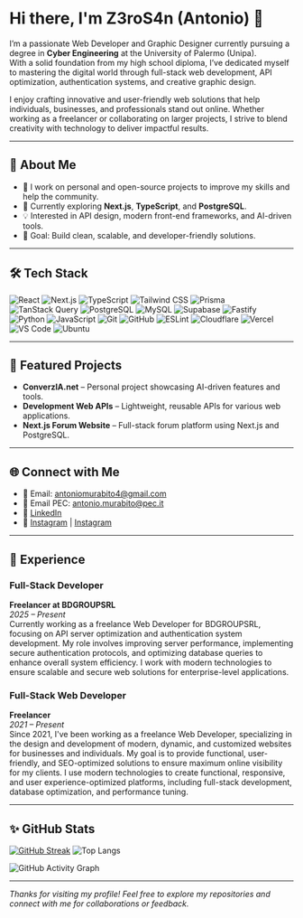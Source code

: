 # Hi there, I'm Z3roS4n (Antonio) 👋

I’m a passionate Web Developer and Graphic Designer currently pursuing a degree in **Cyber Engineering** at the University of Palermo (Unipa).  
With a solid foundation from my high school diploma, I’ve dedicated myself to mastering the digital world through full-stack web development, API optimization, authentication systems, and creative graphic design.

I enjoy crafting innovative and user-friendly web solutions that help individuals, businesses, and professionals stand out online. Whether working as a freelancer or collaborating on larger projects, I strive to blend creativity with technology to deliver impactful results.


---

## 🚀 About Me

- 🔭 I work on personal and open-source projects to improve my skills and help the community.  
- 🌱 Currently exploring **Next.js**, **TypeScript**, and **PostgreSQL**.  
- 💡 Interested in API design, modern front-end frameworks, and AI-driven tools.  
- 🎯 Goal: Build clean, scalable, and developer-friendly solutions.

---

## 🛠 Tech Stack

![React](https://img.shields.io/badge/-React-61DAFB?style=flat-square&logo=react&logoColor=white)
![Next.js](https://img.shields.io/badge/-Next.js-000000?style=flat-square&logo=nextdotjs&logoColor=white)
![TypeScript](https://img.shields.io/badge/-TypeScript-3178C6?style=flat-square&logo=typescript&logoColor=white)
![Tailwind CSS](https://img.shields.io/badge/-Tailwind%20CSS-06B6D4?style=flat-square&logo=tailwindcss&logoColor=white)
![Prisma](https://img.shields.io/badge/-Prisma-2D3748?style=flat-square&logo=prisma&logoColor=white)
![TanStack Query](https://img.shields.io/badge/-TanStack%20Query-FF4154?style=flat-square&logo=tanstack&logoColor=white)
![PostgreSQL](https://img.shields.io/badge/-PostgreSQL-336791?style=flat-square&logo=postgresql&logoColor=white)
![MySQL](https://img.shields.io/badge/-MySQL-4479A1?style=flat-square&logo=mysql&logoColor=white)
![Supabase](https://img.shields.io/badge/-Supabase-3ECF8E?style=flat-square&logo=supabase&logoColor=white)
![Fastify](https://img.shields.io/badge/-Fastify-000000?style=flat-square&logo=fastify&logoColor=white)
![Python](https://img.shields.io/badge/-Python-3776AB?style=flat-square&logo=python&logoColor=white)
![JavaScript](https://img.shields.io/badge/-JavaScript-F7DF1E?style=flat-square&logo=javascript&logoColor=black)
![Git](https://img.shields.io/badge/-Git-F05032?style=flat-square&logo=git&logoColor=white)
![GitHub](https://img.shields.io/badge/-GitHub-181717?style=flat-square&logo=github&logoColor=white)
![ESLint](https://img.shields.io/badge/-ESLint-4B32C3?style=flat-square&logo=eslint&logoColor=white)
![Cloudflare](https://img.shields.io/badge/-Cloudflare-F38020?style=flat-square&logo=cloudflare&logoColor=white)
![Vercel](https://img.shields.io/badge/-Vercel-000000?style=flat-square&logo=vercel&logoColor=white)
![VS Code](https://img.shields.io/badge/-VS%20Code-007ACC?style=flat-square&logo=visualstudiocode&logoColor=white)
![Ubuntu](https://img.shields.io/badge/-Ubuntu-E95420?style=flat-square&logo=ubuntu&logoColor=white)

---

## 📌 Featured Projects

- **ConverzIA.net** – Personal project showcasing AI-driven features and tools.  
- **Development Web APIs** – Lightweight, reusable APIs for various web applications.  
- **Next.js Forum Website** – Full-stack forum platform using Next.js and PostgreSQL.  

---

## 🌐 Connect with Me

- 📧 Email: [antoniomurabito4@gmail.com](mailto:antoniomurabito4@gmail.com)
- 📧 Email PEC: [antonio.murabito@pec.it](mailto:antonio.murabito@pec.it)
- 🔗 [LinkedIn](https://www.linkedin.com/in/z3ros4n/)
- 📸 [Instagram](https://www.instagram.com/_antonio.jar) | [Instagram](https://www.instagram.com/msworks.arw)
  
---

## 💼 Experience

### Full-Stack Developer
**Freelancer at BDGROUPSRL**  
*2025 – Present*  
Currently working as a freelance Web Developer for BDGROUPSRL, focusing on API server optimization and authentication system development. My role involves improving server performance, implementing secure authentication protocols, and optimizing database queries to enhance overall system efficiency. I work with modern technologies to ensure scalable and secure web solutions for enterprise-level applications.

### Full-Stack Web Developer
**Freelancer**  
*2021 – Present*  
Since 2021, I've been working as a freelance Web Developer, specializing in the design and development of modern, dynamic, and customized websites for businesses and individuals. My goal is to provide functional, user-friendly, and SEO-optimized solutions to ensure maximum online visibility for my clients. I use modern technologies to create functional, responsive, and user experience-optimized platforms, including full-stack development, database optimization, and performance tuning.

---

## ✨ GitHub Stats

[![GitHub Streak](https://streak-stats.demolab.com?user=Z3roS4n&theme=tokyonight&border_radius=5&gap=3)](https://git.io/streak-stats) ![Top Langs](https://github-readme-stats.vercel.app/api/top-langs/?username=Z3roS4n&layout=compact&theme=tokyonight)



![GitHub Activity Graph](https://github-readme-activity-graph.vercel.app/graph?username=Z3roS4n&theme=tokyo-night)

---

*Thanks for visiting my profile! Feel free to explore my repositories and connect with me for collaborations or feedback.*
